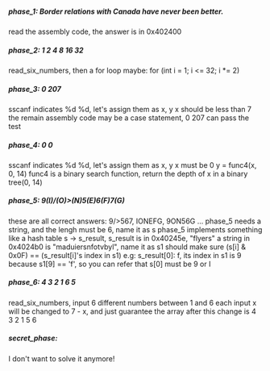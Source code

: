 ##### phase_1: Border relations with Canada have never been better.
read the assembly code, the answer is in 0x402400

##### phase_2: 1 2 4 8 16 32
read_six_numbers, then a for loop
maybe: for (int i = 1; i <= 32; i *= 2)

##### phase_3: 0 207
sscanf indicates %d %d, let's assign them as x, y
x should be less than 7
the remain assembly code may be a case statement, 0 207 can pass the test

##### phase_4: 0 0
sscanf indicates %d %d, let's assign them as x, y
x must be 0
y = func4(x, 0, 14)
func4 is a binary search function, return the depth of x in a binary tree(0, 14)

##### phase_5: 9(I)/(O)>(N)5(E)6(F)7(G)
these are all correct answers: 9/>567, IONEFG, 9ON56G ...
phase_5 needs a string, and the lengh must be 6, name it as s
phase_5 implements something like a hash table
s -> s_result, s_result is in 0x40245e, "flyers"
a string in 0x4024b0 is "maduiersnfotvbyl", name it as s1
should make sure (s[i] & 0x0F) == (s_result[i]'s index in s1)
e.g: s_result[0]: f, its index in s1 is 9 because s1[9] == 'f', so you can refer that s[0] must be 9 or I

##### phase_6: 4 3 2 1 6 5
read_six_numbers, input 6 different numbers between 1 and 6
each input x will be changed to 7 - x, and just guarantee the array after this change is 4 3 2 1 5 6

##### secret_phase:
I don't want to solve it anymore! 